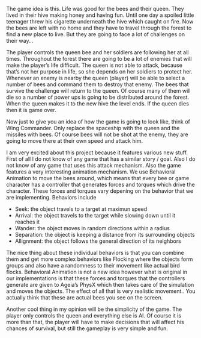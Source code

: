 The game idea is this. Life was good for the bees and their queen. They lived in their hive making honey and having fun. Until one day a spoiled little teenager threw his cigarette underneath the hive which caught on fire. Now the bees are left with no home and they have to travel through the forest to find a new place to live. But they are going to face a lot of challenges on their way…

The player controls the queen bee and her soldiers are following her at all times. Throughout the forest there are going to be a lot of enemies that will make the player’s life difficult. The queen is not able to attack, because that’s not her purpose in life, so she depends on her soldiers to protect her. Whenever an enemy is nearby the queen (player) will be able to select a number of bees and command them to destroy that enemy. The bees that survive the challenge will return to the queen. Of course many of them will die so a number of power ups is going to be distributed around the forest. When the queen makes it to the new hive the level ends. If the queen dies then it is game over.

Now just to give you an idea of how the game is going to look like, think of Wing Commander. Only replace the spaceship with the queen and the missiles with bees. Of course bees will not be shot at the enemy, they are going to move there at their own speed and attack him.

I am very excited about this project because it features various new stuff. First of all I do not know of any game that has a similar story / goal. Also I do not know of any game that uses this attack mechanism. Also the game features a very interesting animation mechanism. We use Behavioral Animation to move the bees around, which means that every bee or game character has a controller that generates forces and torques which drive the character. These forces and torques vary depening on the behavior that we are implementing. Behaviors include

  * Seek: the object travels to a target at maximun speed
  * Arrival: the object travels to the target while slowing down until it reaches it
  * Wander: the object moves in random directions within a radius
  * Separation: the object is keeping a distance from its surrounding objects
  * Allignment: the object follows the general direction of its neighbors

The nice thing about these individual behaviors is that you can combine them and get more complex behaviors like Flocking where the objects form groups and also have a randomness to their movement like actual bird flocks. Behavioral Animation is not a new idea however what is original in our implementations is that these forces and torques that the controllers generate are given to Ageia’s PhysX which then takes care of the simulation and moves the objects. The effect of all that is very realistic movement.. You actually think that these are actual bees you see on the screen.

Another cool thing in my opinion will be the simplicity of the game. The player only controls the queen and everything else is AI. Of course it is more than that, the player will have to make decisions that will affect his chances of survival, but still the gameplay is very simple and fun.